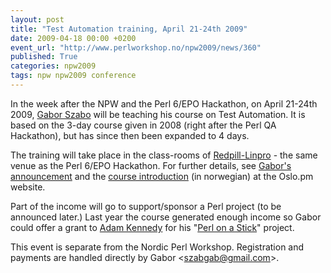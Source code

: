 ```yaml
---
layout: post
title: "Test Automation training, April 21-24th 2009"
date: 2009-04-18 00:00 +0200
event_url: "http://www.perlworkshop.no/npw2009/news/360"
published: True
categories: npw2009
tags: npw npw2009 conference
---
```


In the week after the NPW and the Perl 6/EPO Hackathon, on April 21-24th 2009, <a href="http://szabgab.com/">Gabor Szabo</a> will be teaching his course on Test Automation. It is based on the 3-day course given in 2008 (right after the Perl QA Hackathon), but has since then been expanded to 4 days.

The training will take place in the class-rooms of <a href="http://www.redpill-linpro.no/">Redpill-Linpro</a> - the same venue as the Perl 6/EPO Hackathon. For further details, see <a href="http://szabgab.com/blog/2009/01/1232302278.html">Gabor&#39;s announcement</a> and the <a href="http://oslo.pm.org/kurs.shtml">course introduction</a> (in norwegian) at the Oslo.pm website.

Part of the income will go to support/sponsor a Perl project (to be announced later.) Last year the course generated enough income so Gabor could offer a grant to <a href="http://ali.as/">Adam Kennedy</a> for his &quot;<a href="http://news.perlfoundation.org/2008/05/2008q2_grant_proposal_perl_on.html">Perl on a Stick</a>&quot; project.

This event is separate from the Nordic Perl Workshop.
Registration and payments are handled directly by Gabor &lt;szabgab@gmail.com&gt;.
